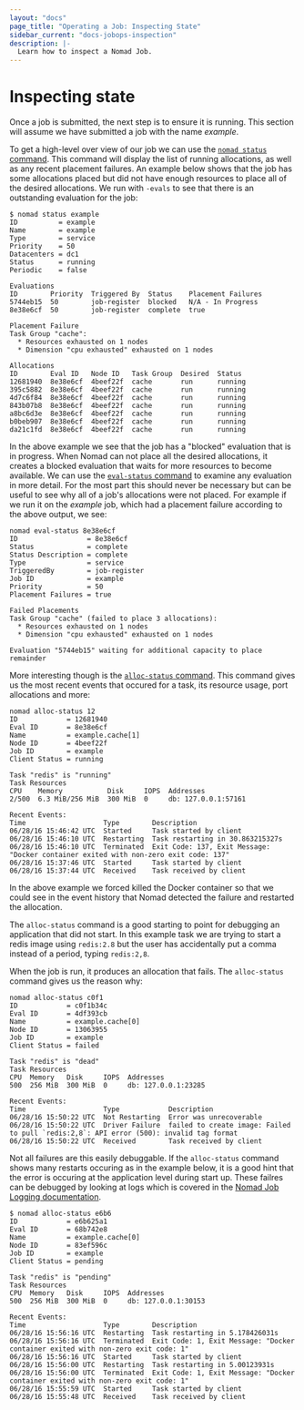 ```yaml
---
layout: "docs"
page_title: "Operating a Job: Inspecting State"
sidebar_current: "docs-jobops-inspection"
description: |-
  Learn how to inspect a Nomad Job.
---
```


# Inspecting state

Once a job is submitted, the next step is to ensure it is running. This section
will assume we have submitted a job with the name _example_.

To get a high-level over view of our job we can use the [`nomad status`
command](/docs/commands/status.html). This command will display the list of
running allocations, as well as any recent placement failures. An example below
shows that the job has some allocations placed but did not have enough resources
to place all of the desired allocations. We run with `-evals` to see that there
is an outstanding evaluation for the job:

```
$ nomad status example
ID          = example
Name        = example
Type        = service
Priority    = 50
Datacenters = dc1
Status      = running
Periodic    = false

Evaluations
ID        Priority  Triggered By  Status    Placement Failures
5744eb15  50        job-register  blocked   N/A - In Progress
8e38e6cf  50        job-register  complete  true

Placement Failure
Task Group "cache":
  * Resources exhausted on 1 nodes
  * Dimension "cpu exhausted" exhausted on 1 nodes

Allocations
ID        Eval ID   Node ID   Task Group  Desired  Status
12681940  8e38e6cf  4beef22f  cache       run      running
395c5882  8e38e6cf  4beef22f  cache       run      running
4d7c6f84  8e38e6cf  4beef22f  cache       run      running
843b07b8  8e38e6cf  4beef22f  cache       run      running
a8bc6d3e  8e38e6cf  4beef22f  cache       run      running
b0beb907  8e38e6cf  4beef22f  cache       run      running
da21c1fd  8e38e6cf  4beef22f  cache       run      running
```

In the above example we see that the job has a "blocked" evaluation that is in
progress. When Nomad can not place all the desired allocations, it creates a
blocked evaluation that waits for more resources to become available. We can use
the [`eval-status` command](/docs/commands/eval-status.html) to examine any
evaluation in more detail. For the most part this should never be necessary but
can be useful to see why all of a job's allocations were not placed. For
example if we run it on the _example_ job, which had a placement failure
according to the above output, we see:

```
nomad eval-status 8e38e6cf
ID                 = 8e38e6cf
Status             = complete
Status Description = complete
Type               = service
TriggeredBy        = job-register
Job ID             = example
Priority           = 50
Placement Failures = true

Failed Placements
Task Group "cache" (failed to place 3 allocations):
  * Resources exhausted on 1 nodes
  * Dimension "cpu exhausted" exhausted on 1 nodes

Evaluation "5744eb15" waiting for additional capacity to place remainder
```

More interesting though is the [`alloc-status`
command](/docs/commands/alloc-status.html). This command gives us the most
recent events that occured for a task, its resource usage, port allocations and
more:

```
nomad alloc-status 12
ID            = 12681940
Eval ID       = 8e38e6cf
Name          = example.cache[1]
Node ID       = 4beef22f
Job ID        = example
Client Status = running

Task "redis" is "running"
Task Resources
CPU    Memory           Disk     IOPS  Addresses
2/500  6.3 MiB/256 MiB  300 MiB  0     db: 127.0.0.1:57161

Recent Events:
Time                   Type        Description
06/28/16 15:46:42 UTC  Started     Task started by client
06/28/16 15:46:10 UTC  Restarting  Task restarting in 30.863215327s
06/28/16 15:46:10 UTC  Terminated  Exit Code: 137, Exit Message: "Docker container exited with non-zero exit code: 137"
06/28/16 15:37:46 UTC  Started     Task started by client
06/28/16 15:37:44 UTC  Received    Task received by client
```

In the above example we forced killed the Docker container so that we could see
in the event history that Nomad detected the failure and restarted the
allocation.

The `alloc-status` command is a good starting to point for debugging an
application that did not start. In this example task we are trying to start a
redis image using `redis:2.8` but the user has accidentally put a comma instead
of a period, typing `redis:2,8`.


When the job is run, it produces an allocation that fails. The `alloc-status`
command gives us the reason why:

```
nomad alloc-status c0f1
ID            = c0f1b34c
Eval ID       = 4df393cb
Name          = example.cache[0]
Node ID       = 13063955
Job ID        = example
Client Status = failed

Task "redis" is "dead"
Task Resources
CPU  Memory   Disk     IOPS  Addresses
500  256 MiB  300 MiB  0     db: 127.0.0.1:23285

Recent Events:
Time                   Type            Description
06/28/16 15:50:22 UTC  Not Restarting  Error was unrecoverable
06/28/16 15:50:22 UTC  Driver Failure  failed to create image: Failed to pull `redis:2,8`: API error (500): invalid tag format
06/28/16 15:50:22 UTC  Received        Task received by client
```

Not all failures are this easily debuggable. If the `alloc-status` command shows
many restarts occuring as in the example below, it is a good hint that the error
is occuring at the application level during start up. These failres can be
debugged by looking at logs which is covered in the [Nomad Job Logging
documentation](/docs/jobops/logs.html).

```
$ nomad alloc-status e6b6
ID            = e6b625a1
Eval ID       = 68b742e8
Name          = example.cache[0]
Node ID       = 83ef596c
Job ID        = example
Client Status = pending

Task "redis" is "pending"
Task Resources
CPU  Memory   Disk     IOPS  Addresses
500  256 MiB  300 MiB  0     db: 127.0.0.1:30153

Recent Events:
Time                   Type        Description
06/28/16 15:56:16 UTC  Restarting  Task restarting in 5.178426031s
06/28/16 15:56:16 UTC  Terminated  Exit Code: 1, Exit Message: "Docker container exited with non-zero exit code: 1"
06/28/16 15:56:16 UTC  Started     Task started by client
06/28/16 15:56:00 UTC  Restarting  Task restarting in 5.00123931s
06/28/16 15:56:00 UTC  Terminated  Exit Code: 1, Exit Message: "Docker container exited with non-zero exit code: 1"
06/28/16 15:55:59 UTC  Started     Task started by client
06/28/16 15:55:48 UTC  Received    Task received by client
```

